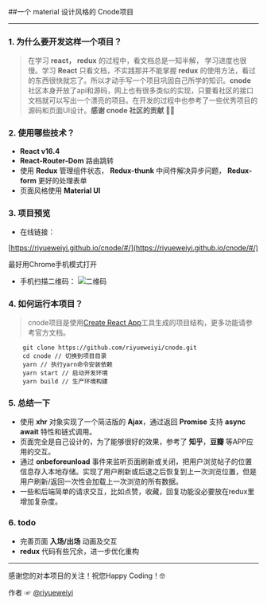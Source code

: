 ##一个 material 设计风格的 Cnode项目

---
### 1. 为什么要开发这样一个项目？
> 在学习 **react， redux** 的过程中，看文档总是一知半解， 学习进度也很慢。学习 **React** 只看文档，不实践那并不能掌握 **redux** 的使用方法，看过的东西很快就忘了。所以才动手写一个项目巩固自己所学的知识。**cnode** 社区本身开放了api和源码，网上也有很多类似的实现，只要看社区的接口文档就可以写出一个漂亮的项目。在开发的过程中也参考了一些优秀项目的源码和页面UI设计。**感谢 cnode 社区的贡献 🙏🙏**

### 2. 使用哪些技术？
- **React v16.4**
- **React-Router-Dom** 路由跳转
- 使用 **Redux** 管理组件状态， **Redux-thunk** 中间件解决异步问题， **Redux-form** 更好的处理表单
- 页面风格使用 **Material UI** 

### 3. 项目预览
- 在线链接：

[https://riyueweiyi.github.io/cnode/#/](https://riyueweiyi.github.io/cnode/#/)

最好用Chrome手机模式打开

- 手机扫描二维码：
 ![二维码](https://github.com/riyueweiyi/cnode/raw/master/qrcode.png)

### 4. 如何运行本项目？
>cnode项目是使用[Create React App](https://github.com/facebookincubator/create-react-app)工具生成的项目结构，更多功能请参考官方文档。

```
    git clone https://github.com/riyueweiyi/cnode.git
    cd cnode // 切换到项目目录
    yarn // 执行yarn命令安装依赖
    yarn start // 启动开发环境
    yarn build // 生产环境构建
```
### 5. 总结一下

* 使用 **xhr** 对象实现了一个简洁版的 **Ajax**，通过返回 **Promise** 支持 **async await** 特性和链式调用。
* 页面完全是自己设计的，为了能够很好的效果，参考了 **知乎**，**豆瓣** 等APP应用的交互。
* 通过 **onbeforeunload** 事件来监听页面刷新或关闭，把用户浏览帖子的位置信息存入本地存储。实现了用户刷新或后退之后恢复到上一次浏览位置，但是用户刷新/返回一次性会加载上一次浏览的所有数据。
* 一些和后端简单的请求交互，比如点赞，收藏，回复功能没必要放在redux里增加复杂度。

### 6. todo

* 完善页面 **入场/出场** 动画及交互
* **redux** 代码有些冗余，进一步优化重构

---

感谢您的对本项目的关注！祝您Happy Coding！🤓

作者 ☞ [@riyueweiyi](https://github.com/riyueweiyi) 

